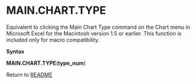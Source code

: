 # MAIN.CHART.TYPE

Equivalent to clicking the Main Chart Type command on the Chart menu in
Microsoft Excel for the Macintosh version 1.5 or earlier. This function
is included only for macro compatibility.

**Syntax**

**MAIN.CHART.TYPE**(**type\_num**)



Return to [README](README.md#M)

